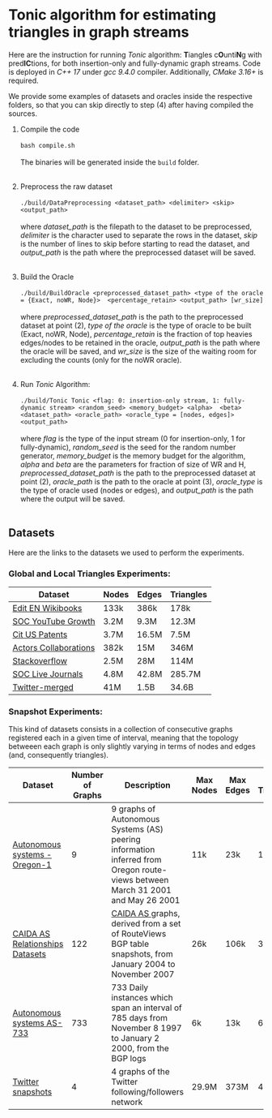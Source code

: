 # Tonic algorithm for estimating triangles in graph streams

Here are the instruction for running *Tonic* algorithm: **T**iangles c**O**unti**N**g with pred**IC**tions, for both
insertion-only and fully-dynamic graph streams. 
Code is deployed in *C++ 17* under *gcc 9.4.0* compiler. Additionally, *CMake 3.16+* is required.

We provide some examples of datasets and oracles inside the respective folders, so that you can skip directly 
to step (4) after having compiled the sources.


1. Compile the code
   <br><br>
   `bash compile.sh`
   <br><br>
   The binaries will be generated inside the `build` folder.
   <br><br>

2. Preprocess the raw dataset
   <br><br>
   `./build/DataPreprocessing <dataset_path> <delimiter> <skip> <output_path>`
   <br><br>
   where *dataset_path* is the filepath to the dataset to be preprocessed, 
*delimiter* is the character used to separate the rows in the dataset, 
*skip* is the number of lines to skip before starting to read the dataset, and *output_path* is the 
path where the preprocessed dataset will be saved.
   <br><br>

3. Build the Oracle
   <br><br>
    `./build/BuildOracle <preprocessed_dataset_path> <type of the oracle = {Exact, noWR, Node}> 
<percentage_retain> <output_path> [wr_size]`
   <br><br>
   where *preprocessed_dataset_path* is the path to the preprocessed dataset at point (2),
*type of the oracle* is the type of oracle to be built (Exact, noWR, Node),
*percentage_retain* is the fraction of top heavies edges/nodes to be retained in the oracle,
*output_path* is the path where the oracle will be saved, and *wr_size* is the size of the waiting room for excluding
the counts (only for the noWR oracle).
   <br><br>

4. Run *Tonic* Algorithm:
   <br><br>
    `./build/Tonic Tonic <flag: 0: insertion-only stream, 1: fully-dynamic stream> <random_seed> <memory_budget> <alpha> 
<beta> <dataset_path> <oracle_path> <oracle_type = [nodes, edges]> <output_path>`
   <br><br>
   where *flag* is the type of the input stream (0 for insertion-only, 1 for fully-dynamic), 
*random_seed* is the seed for the random number generator,
*memory_budget* is the memory budget for the algorithm,
*alpha* and *beta* are the parameters for fraction of size of WR and H,
*preprocessed_dataset_path* is the path to the preprocessed dataset at point (2),
*oracle_path* is the path to the oracle at point (3),
*oracle_type* is the type of oracle used (nodes or edges), and
*output_path* is the path where the output will be saved.
   <br><br>

## Datasets

Here are the links to the datasets we used to perform the experiments. 

### Global and Local Triangles Experiments:

| Dataset                                                                             | Nodes | Edges | Triangles |
|-------------------------------------------------------------------------------------| ------- | -------- | ------- |
| <a href=https://networkrepository.com/edit-enwikibooks.php>Edit EN Wikibooks</a>    | 133k | 386k | 178k |
| <a href=https://networkrepository.com/soc-youtube-growth.php>SOC YouTube Growth</a> | 3.2M | 9.3M | 12.3M |
| <a href=https://snap.stanford.edu/data/cit-Patents.html>Cit US Patents</a>          | 3.7M | 16.5M | 7.5M |
| <a href=http://konect.cc/networks/actor-collaboration>Actors Collaborations</a>     | 382k | 15M | 346M |
| <a href=http://konect.cc/networks/sx-stackoverflow>Stackoverflow </a>               | 2.5M | 28M | 114M |
| <a href=https://snap.stanford.edu/data/soc-LiveJournal1.html>SOC Live Journals</a>  | 4.8M | 42.8M | 285.7M |
| <a href=https://anlab-kaist.github.io/traces/WWW2010>Twitter-merged</a>             | 41M | 1.5B | 34.6B |


### Snapshot Experiments:
This kind of datasets consists in a collection of consecutive graphs registered each in a given time of interval, 
meaning that the topology betweeen each graph is only slightly varying in terms of nodes and edges (and, consequently triangles).

| Dataset                                                                                  | Number of Graphs | Description                                                                                                                                                             | Max Nodes | Max Edges | Max Triangles |
|------------------------------------------------------------------------------------------|------------------|-------------------------------------------------------------------------------------------------------------------------------------------------------------------------|-----------| ---------------- |---------------|
| <a href=https://snap.stanford.edu/data/Oregon-1.html>Autonomous systems - Oregon-1</a>   | 9                | 9 graphs of Autonomous Systems (AS) peering information inferred from Oregon route-views between March 31 2001 and May 26 2001                                          | 11k       | 23k | 19k           |
| <a href=https://snap.stanford.edu/data/as-caida.html>CAIDA AS Relationships Datasets</a> | 122              | <a href=http://www.caida.org/data/active/as-relationships/.> CAIDA AS </a> graphs, derived from a set of RouteViews BGP table snapshots, from January 2004 to November 2007 | 26k       | 106k | 36k           | 
| <a href=https://snap.stanford.edu/data/as-733.html>Autonomous systems AS-733</a>         | 733              | 733 Daily instances which span an interval of 785 days from November 8 1997 to January 2 2000, from the BGP logs                                                        | 6k        | 13k | 6k            |
| <a href=https://anlab-kaist.github.io/traces/WWW2010>Twitter snapshots</a>               | 4                |  4 graphs of the Twitter following/followers network                                                                                                                                                                        | 29.9M     | 373M | 4.4B          |





